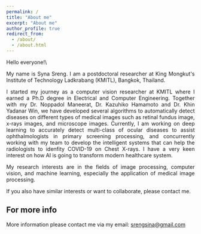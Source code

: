 ```yaml
---
permalink: /
title: "About me"
excerpt: "About me"
author_profile: true
redirect_from: 
  - /about/
  - /about.html
---
```


Hello everyone!\
<p align="justify">My name is Syna Sreng. I am a postdoctoral researcher at King Mongkut's Institute of Technology Ladkrabang (KMITL), Bangkok, Thailand.</p>

<p align="justify">I started my journey as a computer vision researcher at KMITL where I earned a Ph.D degree in Electrical and Computer Engineering. Together with my Dr. Noppadol Maneerat, Dr. Kazuhiko Hamamoto and Dr. Khin Yadanar Win, we have developed several algorithms to automatically detect diseases on different types of medical images such as retinal fundus image, x-rays images, and microscope images. Currently, I am working on deep learning to accurately detect multi-class of ocular diseases to assist ophthalmologists in primary screening processing, and concurrently working with my team to develop the intelligent systems that can help the radiologists to idenfity COVID-19 on Chest X-rays. I have a very keen interest on how AI is going to transform modern healthcare system.</p>

<p align="justify">My research interests are in the fields of image processing, computer vision, and machine learning, especially the application of medical image processing.</p>

If you also have similar interests or want to collaborate, please contact me.

For more info
------
More information please contact me via my email: srengsina@gmail.com
